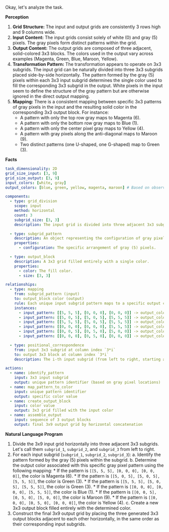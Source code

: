 Okay, let's analyze the task.

**Perception**

1.  **Grid Structure:** The input and output grids are consistently 3 rows high and 9 columns wide.
2.  **Input Content:** The input grids consist solely of white (0) and gray (5) pixels. The gray pixels form distinct patterns within the grid.
3.  **Output Content:** The output grids are composed of three adjacent, solid-colored 3x3 blocks. The colors used in the output vary across examples (Magenta, Green, Blue, Maroon, Yellow).
4.  **Transformation Pattern:** The transformation appears to operate on 3x3 subgrids. The input grid can be naturally divided into three 3x3 subgrids placed side-by-side horizontally. The pattern formed by the gray (5) pixels within each 3x3 input subgrid determines the single color used to fill the corresponding 3x3 subgrid in the output. White pixels in the input seem to define the structure of the gray pattern but are otherwise ignored in the direct output mapping.
5.  **Mapping:** There is a consistent mapping between specific 3x3 patterns of gray pixels in the input and the resulting solid color in the corresponding 3x3 output block. For instance:
    *   A pattern with only the top row gray maps to Magenta (6).
    *   A pattern with only the bottom row gray maps to Blue (1).
    *   A pattern with only the center pixel gray maps to Yellow (4).
    *   A pattern with gray pixels along the anti-diagonal maps to Maroon (9).
    *   Two distinct patterns (one U-shaped, one G-shaped) map to Green (3).

**Facts**


```yaml
task_dimensionality: 2D
grid_size_input: [3, 9]
grid_size_output: [3, 9]
input_colors: [white, gray]
output_colors: [blue, green, yellow, magenta, maroon] # Based on observed examples

components:
  - type: grid_division
    scope: input
    method: horizontal
    count: 3
    subgrid_size: [3, 3]
    description: The input grid is divided into three adjacent 3x3 subgrids.

  - type: subgrid_pattern
    description: An object representing the configuration of gray pixels within a 3x3 input subgrid. White pixels define the background.
    properties:
      - configuration: The specific arrangement of gray (5) pixels.

  - type: output_block
    description: A 3x3 grid filled entirely with a single color.
    properties:
      - color: The fill color.
      - size: [3, 3]

relationships:
  - type: mapping
    from: subgrid_pattern (input)
    to: output_block color (output)
    rule: Each unique input subgrid pattern maps to a specific output color.
    instances:
      - input_pattern: [[5, 5, 5], [0, 0, 0], [0, 0, 0]] -> output_color: magenta (6)
      - input_pattern: [[5, 0, 5], [5, 0, 5], [5, 5, 5]] -> output_color: green (3)
      - input_pattern: [[5, 5, 5], [5, 0, 5], [5, 5, 5]] -> output_color: green (3)
      - input_pattern: [[0, 0, 0], [0, 0, 0], [5, 5, 5]] -> output_color: blue (1)
      - input_pattern: [[0, 0, 5], [0, 5, 0], [5, 0, 0]] -> output_color: maroon (9)
      - input_pattern: [[0, 0, 0], [0, 5, 0], [0, 0, 0]] -> output_color: yellow (4)

  - type: positional_correspondence
    from: input 3x3 subgrid at column index `3*i`
    to: output 3x3 block at column index `3*i`
    description: The i-th input subgrid (from left to right, starting at 0) determines the color of the i-th output block.

actions:
  - name: identify_pattern
    input: 3x3 input subgrid
    output: unique pattern identifier (based on gray pixel locations)
  - name: map_pattern_to_color
    input: unique pattern identifier
    output: specific color value
  - name: create_output_block
    input: color value
    output: 3x3 grid filled with the input color
  - name: assemble_output
    input: sequence of 3 output blocks
    output: final 3x9 output grid by horizontal concatenation

```


**Natural Language Program**

1.  Divide the 3x9 input grid horizontally into three adjacent 3x3 subgrids. Let's call them `subgrid_1`, `subgrid_2`, and `subgrid_3` from left to right.
2.  For each input subgrid (`subgrid_1`, `subgrid_2`, `subgrid_3`):
    a.  Identify the pattern formed by the gray (5) pixels within the subgrid.
    b.  Determine the output color associated with this specific gray pixel pattern using the following mapping:
        *   If the pattern is `[[5, 5, 5], [0, 0, 0], [0, 0, 0]]`, the color is Magenta (6).
        *   If the pattern is `[[5, 0, 5], [5, 0, 5], [5, 5, 5]]`, the color is Green (3).
        *   If the pattern is `[[5, 5, 5], [5, 0, 5], [5, 5, 5]]`, the color is Green (3).
        *   If the pattern is `[[0, 0, 0], [0, 0, 0], [5, 5, 5]]`, the color is Blue (1).
        *   If the pattern is `[[0, 0, 5], [0, 5, 0], [5, 0, 0]]`, the color is Maroon (9).
        *   If the pattern is `[[0, 0, 0], [0, 5, 0], [0, 0, 0]]`, the color is Yellow (4).
    c.  Create a new 3x3 output block filled entirely with the determined color.
3.  Construct the final 3x9 output grid by placing the three generated 3x3 output blocks adjacent to each other horizontally, in the same order as their corresponding input subgrids.